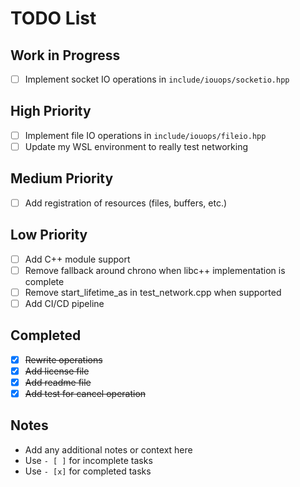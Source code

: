 # TODO List

## Work in Progress
- [ ] Implement socket IO operations in `include/iouops/socketio.hpp`

## High Priority
- [ ] Implement file IO operations in `include/iouops/fileio.hpp`
- [ ] Update my WSL environment to really test networking

## Medium Priority
- [ ] Add registration of resources (files, buffers, etc.)

## Low Priority
- [ ] Add C++ module support
- [ ] Remove fallback around chrono when libc++ implementation is complete
- [ ] Remove start_lifetime_as in test_network.cpp when supported
- [ ] Add CI/CD pipeline

## Completed
- [x] ~~Rewrite operations~~
- [x] ~~Add license file~~
- [x] ~~Add readme file~~
- [x] ~~Add test for cancel operation~~

## Notes
- Add any additional notes or context here
- Use `- [ ]` for incomplete tasks
- Use `- [x]` for completed tasks